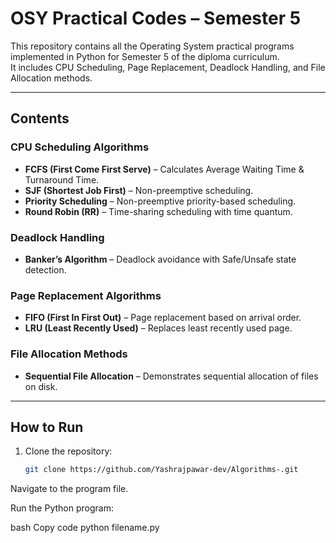 # OSY Practical Codes – Semester 5

This repository contains all the Operating System practical programs implemented in Python for Semester 5 of the diploma curriculum.  
It includes CPU Scheduling, Page Replacement, Deadlock Handling, and File Allocation methods.

---

## Contents

### CPU Scheduling Algorithms
- **FCFS (First Come First Serve)** – Calculates Average Waiting Time & Turnaround Time.  
- **SJF (Shortest Job First)** – Non-preemptive scheduling.  
- **Priority Scheduling** – Non-preemptive priority-based scheduling.  
- **Round Robin (RR)** – Time-sharing scheduling with time quantum.  

### Deadlock Handling
- **Banker’s Algorithm** – Deadlock avoidance with Safe/Unsafe state detection.  

### Page Replacement Algorithms
- **FIFO (First In First Out)** – Page replacement based on arrival order.  
- **LRU (Least Recently Used)** – Replaces least recently used page.  

### File Allocation Methods
- **Sequential File Allocation** – Demonstrates sequential allocation of files on disk.  

---

## How to Run
1. Clone the repository:  
   ```bash
   git clone https://github.com/Yashrajpawar-dev/Algorithms-.git
Navigate to the program file.

Run the Python program:

bash
Copy code
python filename.py

